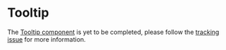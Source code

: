 # Tooltip

The [Tooltip component](https://material.io/go/design-tooltips) is yet to be
completed, please follow the [tracking
issue](https://github.com/material-components/material-components-android/issues/86)
for more information.
